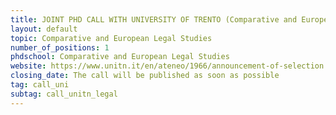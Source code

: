 ```yaml
---
title: JOINT PHD CALL WITH UNIVERSITY OF TRENTO (Comparative and European Legal Studies), ITALY  
layout: default
topic: Comparative and European Legal Studies
number_of_positions: 1
phdschool: Comparative and European Legal Studies
website: https://www.unitn.it/en/ateneo/1966/announcement-of-selection
closing_date: The call will be published as soon as possible
tag: call_uni
subtag: call_unitn_legal
---
```

